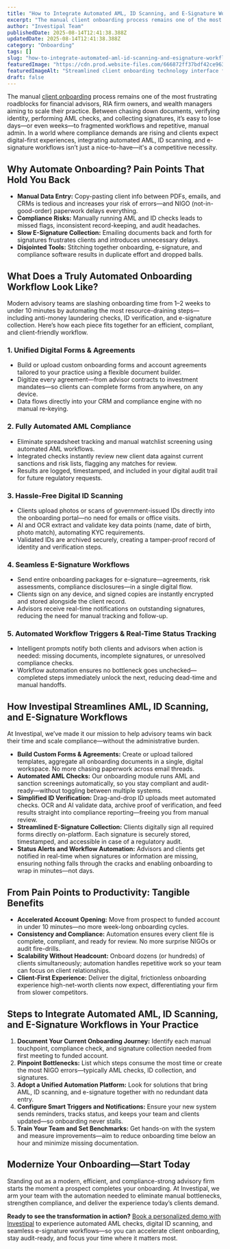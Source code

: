 ```yaml
---
title: "How to Integrate Automated AML, ID Scanning, and E-Signature Workflows in Client Onboarding"
excerpt: "The manual client onboarding process remains one of the most frustrating roadblocks for financial advisors, RIA firm owners, and wealth managers aiming to scale their practice."
author: "Investipal Team"
publishedDate: 2025-08-14T12:41:38.388Z
updatedDate: 2025-08-14T12:41:38.388Z
category: "Onboarding"
tags: []
slug: "how-to-integrate-automated-aml-id-scanning-and-esignature-workflows-in-client-onboarding"
featuredImage: "https://cdn.prod.website-files.com/666872ff37bdf42ce9637d77/68906b5a4065359b47ec0b2b_pexels-photo-33243214.jpeg"
featuredImageAlt: "Streamlined client onboarding technology interface for advisor workflow automation"
draft: false
---
```

<p>The manual <a href="/features/client-acquisition">client onboarding</a> process remains one of the most frustrating roadblocks for financial advisors, RIA firm owners, and wealth managers aiming to scale their practice. Between chasing down documents, verifying identity, performing AML checks, and collecting signatures, it’s easy to lose days—or even weeks—to fragmented workflows and repetitive, manual admin. In a world where compliance demands are rising and clients expect digital-first experiences, integrating automated AML, ID scanning, and e-signature workflows isn’t just a nice-to-have—it's a competitive necessity.</p>

<h2>Why Automate Onboarding? Pain Points That Hold You Back</h2>
<ul><li><strong>Manual Data Entry:</strong> Copy-pasting client info between PDFs, emails, and CRMs is tedious and increases your risk of errors—and NIGO (not-in-good-order) paperwork delays everything.</li><li><strong>Compliance Risks:</strong> Manually running AML and ID checks leads to missed flags, inconsistent record-keeping, and audit headaches.</li><li><strong>Slow E-Signature Collection:</strong> Emailing documents back and forth for signatures frustrates clients and introduces unnecessary delays.</li><li><strong>Disjointed Tools:</strong> Stitching together onboarding, e-signature, and compliance software results in duplicate effort and dropped balls.</li></ul>

<h2>What Does a Truly Automated Onboarding Workflow Look Like?</h2>
<p>Modern advisory teams are slashing onboarding time from 1–2 weeks to under 10 minutes by automating the most resource-draining steps—including anti-money laundering checks, ID verification, and e-signature collection. Here’s how each piece fits together for an efficient, compliant, and client-friendly workflow.</p>

<h3>1. Unified Digital Forms & Agreements</h3>
<ul><li>Build or upload custom onboarding forms and account agreements tailored to your practice using a flexible document builder.</li><li>Digitize every agreement—from advisor contracts to investment mandates—so clients can complete forms from anywhere, on any device.</li><li>Data flows directly into your CRM and compliance engine with no manual re-keying.</li></ul>

<h3>2. Fully Automated AML Compliance</h3>
<ul><li>Eliminate spreadsheet tracking and manual watchlist screening using automated AML workflows.</li><li>Integrated checks instantly review new client data against current sanctions and risk lists, flagging any matches for review.</li><li>Results are logged, timestamped, and included in your digital audit trail for future regulatory requests.</li></ul>

<h3>3. Hassle-Free Digital ID Scanning</h3>
<ul><li>Clients upload photos or scans of government-issued IDs directly into the onboarding portal—no need for emails or office visits.</li><li>AI and OCR extract and validate key data points (name, date of birth, photo match), automating KYC requirements.</li><li>Validated IDs are archived securely, creating a tamper-proof record of identity and verification steps.</li></ul>

<h3>4. Seamless E-Signature Workflows</h3>
<ul><li>Send entire onboarding packages for e-signature—agreements, risk assessments, compliance disclosures—in a single digital flow.</li><li>Clients sign on any device, and signed copies are instantly encrypted and stored alongside the client record.</li><li>Advisors receive real-time notifications on outstanding signatures, reducing the need for manual tracking and follow-up.</li></ul>

<h3>5. Automated Workflow Triggers & Real-Time Status Tracking</h3>
<ul><li>Intelligent prompts notify both clients and advisors when action is needed: missing documents, incomplete signatures, or unresolved compliance checks.</li><li>Workflow automation ensures no bottleneck goes unchecked—completed steps immediately unlock the next, reducing dead-time and manual handoffs.</li></ul>

<h2>How Investipal Streamlines AML, ID Scanning, and E-Signature Workflows</h2>
<p>At Investipal, we’ve made it our mission to help advisory teams win back their time and scale compliance—without the administrative burden.</p>
<ul><li><strong>Build Custom Forms & Agreements:</strong> Create or upload tailored templates, aggregate all onboarding documents in a single, digital workspace. No more chasing paperwork across email threads.</li><li><strong>Automated AML Checks:</strong> Our onboarding module runs AML and sanction screenings automatically, so you stay compliant and audit-ready—without toggling between multiple systems.</li><li><strong>Simplified ID Verification:</strong> Drag-and-drop ID uploads meet automated checks. OCR and AI validate data, archive proof of verification, and feed results straight into compliance reporting—freeing you from manual review.</li><li><strong>Streamlined E-Signature Collection:</strong> Clients digitally sign all required forms directly on-platform. Each signature is securely stored, timestamped, and accessible in case of a regulatory audit.</li><li><strong>Status Alerts and Workflow Automation:</strong> Advisors and clients get notified in real-time when signatures or information are missing, ensuring nothing falls through the cracks and enabling onboarding to wrap in minutes—not days.</li></ul>

<h2>From Pain Points to Productivity: Tangible Benefits</h2>
<ul><li><strong>Accelerated Account Opening:</strong> Move from prospect to funded account in under 10 minutes—no more week-long onboarding cycles.</li><li><strong>Consistency and Compliance:</strong> Automation ensures every client file is complete, compliant, and ready for review. No more surprise NIGOs or audit fire-drills.</li><li><strong>Scalability Without Headcount:</strong> Onboard dozens (or hundreds) of clients simultaneously; automation handles repetitive work so your team can focus on client relationships.</li><li><strong>Client-First Experience:</strong> Deliver the digital, frictionless onboarding experience high-net-worth clients now expect, differentiating your firm from slower competitors.</li></ul>

<h2>Steps to Integrate Automated AML, ID Scanning, and E-Signature Workflows in Your Practice</h2>
<ol><li><strong>Document Your Current Onboarding Journey:</strong> Identify each manual touchpoint, compliance check, and signature collection needed from first meeting to funded account.</li><li><strong>Pinpoint Bottlenecks:</strong> List which steps consume the most time or create the most NIGO errors—typically AML checks, ID collection, and signatures.</li><li><strong>Adopt a Unified Automation Platform:</strong> Look for solutions that bring AML, ID scanning, and e-signature together with no redundant data entry.</li><li><strong>Configure Smart Triggers and Notifications:</strong> Ensure your new system sends reminders, tracks status, and keeps your team and clients updated—so onboarding never stalls.</li><li><strong>Train Your Team and Set Benchmarks:</strong> Get hands-on with the system and measure improvements—aim to reduce onboarding time below an hour and minimize missing documentation.</li></ol>

<h2>Modernize Your Onboarding—Start Today</h2>
<p>Standing out as a modern, efficient, and compliance-strong advisory firm starts the moment a prospect completes your onboarding. At Investipal, we arm your team with the automation needed to eliminate manual bottlenecks, strengthen compliance, and deliver the experience today’s clients demand.</p>
<p><strong>Ready to see the transformation in action?</strong> <a href="/book-demo">Book a personalized demo with Investipal</a> to experience automated AML checks, digital ID scanning, and seamless e-signature workflows—so you can accelerate client onboarding, stay audit-ready, and focus your time where it matters most.</p>